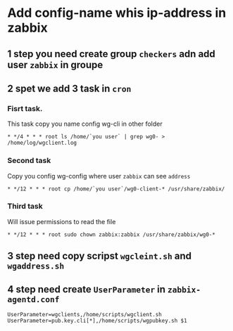 # Add config-name whis ip-address in zabbix 

## 1 step you need create group `checkers` adn add user `zabbix` in groupe

## 2 spet we add 3 task in `cron` 

### Fisrt task. 
This task copy you name config wg-cli in other folder
```
* */4 * * * root ls /home/`you user` | grep wg0- > /home/log/wgclient.log
```
### Second task 
Copy you config wg-config where user `zabbix` can see `address` 
```
* */12 * * * root cp /home/`you user`/wg0-client-* /usr/share/zabbix/
```
### Third task 
Will issue permissions to read the file
```
* */12 * * * root sudo chown zabbix:zabbix /usr/share/zabbix/wg0-*
```
## 3 step need copy scripst `wgcleint.sh` and `wgaddress.sh` 

## 4 step need create `UserParameter` in `zabbix-agentd.conf`
```
UserParameter=wgclients,/home/scripts/wgclient.sh
UserParameter=pub.key.cli[*],/home/scripts/wgpubkey.sh $1
```